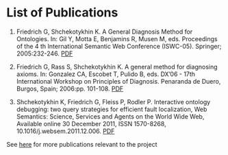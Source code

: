 # List of Publications #

1. Friedrich G, Shchekotykhin K. A General Diagnosis Method for Ontologies. In: Gil Y, Motta E, Benjamins R, Musen M, eds. Proceedings of the 4 th International Semantic Web Conference (ISWC-05). Springer; 2005:232-246. [PDF](http://wiki.rmbd.googlecode.com/hg/publications/iswc05.pdf)

2. Friedrich G, Rass S, Shchekotykhin K. A general method for diagnosing axioms. In: Gonzalez CA, Escobet T, Pulido B, eds. DX’06 - 17th International Workshop on Principles of Diagnosis. Penaranda de Duero, Burgos, Spain; 2006:pp. 101-108. [PDF](http://wiki.rmbd.googlecode.com/hg/publications/dx06.pdf)

3. Shchekotykhin K, Friedrich G, Fleiss P, Rodler P. Interactive ontology debugging: two query strategies for efficient fault localization, Web Semantics: Science, Services and Agents on the World Wide Web, Available online 30 December 2011, ISSN 1570-8268, 10.1016/j.websem.2011.12.006. [PDF](http://wiki.rmbd.googlecode.com/hg/publications/jws11.pdf)

See [here](http://www.mendeley.com/profiles/kostyantyn-shchekotykhin) for more publications relevant to the project